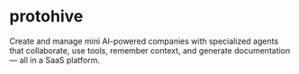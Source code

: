 # protohive
Create and manage mini AI-powered companies with specialized agents that collaborate, use tools, remember context, and generate documentation — all in a SaaS platform.
